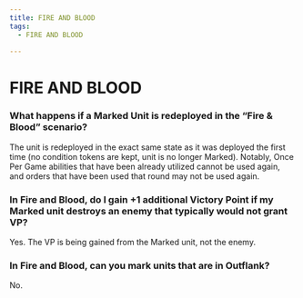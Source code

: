 ```yaml
---
title: FIRE AND BLOOD
tags:
  - FIRE AND BLOOD

---
```


# FIRE AND BLOOD

### What happens if a Marked Unit is redeployed in the “Fire & Blood” scenario?


The unit is redeployed in the exact same state as it was deployed the first time (no condition tokens are kept, unit is no longer Marked). Notably, Once Per Game abilities that have been already utilized cannot be used again, and orders that have been used that round may not be used again.

###  In Fire and Blood, do I gain +1 additional Victory Point if my Marked unit destroys an enemy that typically would not grant VP?

 Yes. The VP is being gained from the Marked unit, not the enemy.

###  In Fire and Blood, can you mark units that are in Outflank?

No.



